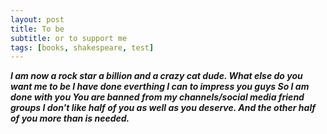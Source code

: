 ```yaml
---
layout: post
title: To be
subtitle: or to support me
tags: [books, shakespeare, test]
---
```


***I am now a rock star a billion and a crazy cat dude. What else do you want me to be I have done everthing I can to impress you guys So I am done with you You are banned from my channels/social media friend groups I don't like half of you as well as you deserve. And the other half of you more than is needed.***
